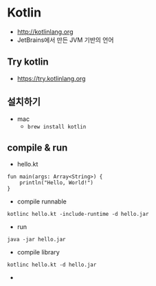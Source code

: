 # Kotlin
* http://kotlinlang.org
* JetBrains에서 만든 JVM 기반의 언어

## Try kotlin
* https://try.kotlinlang.org

## 설치하기
* mac
  * `brew install kotlin`

## compile & run
* hello.kt
```
fun main(args: Array<String>) {
    println("Hello, World!")
}
```

* compile runnable
```
kotlinc hello.kt -include-runtime -d hello.jar
```

* run
```
java -jar hello.jar
```

* compile library
```
kotlinc hello.kt -d hello.jar
```

*
